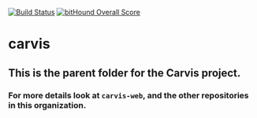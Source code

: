 [![Build Status](https://travis-ci.org/complex-joins/carvis.svg?branch=master)](https://travis-ci.org/complex-joins/carvis) [![bitHound Overall Score](https://www.bithound.io/github/complex-joins/carvis/badges/score.svg)](https://www.bithound.io/github/complex-joins/carvis) 
# carvis

## This is the parent folder for the Carvis project. 
### For more details look at `carvis-web`, and the other repositories in this organization.
